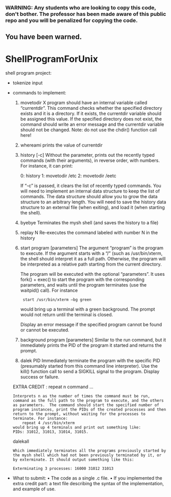 ### WARNING: Any students who are looking to copy this code, don't bother. The professor has been made aware of this public repo and you will be penalized for copying the code.

## You have been warned.

# ShellProgramForUnix

shell program project:
  - tokenize input
  - commands to implement:
    1) movetodir X
       program should have an internal variable called “currentdir”. This command checks whether the specified directory exists and it is a directory. If it exists, the currentdir variable should be assigned this value. If the specified directory does not exist, the command should write an error message and the currentdir variable should not be changed.
       Note: do not use the chdir() function call here!
    2) whereami
        prints the value of currentdir
    3) history [-c]
        Without the parameter, prints out the recently typed commands (with their arguments), in reverse order, with numbers. For instance, it can print:
 
        0: history
        1: movetodir /etc
        2: movetodir /eetc

        If “-c” is passed, it clears the list of recently typed commands. You will need to implement an internal data structure to keep the list of commands. The data structure should allow you to grow the data structure to an arbitrary length. 
        You will need to save the history data structure to an external file (when exiting), and load it (when starting the shell). 
    4) byebye
        Terminates the mysh shell (and saves the history to a file)
    5) replay N
        Re-executes the command labeled with number N in the history
    6) start program [parameters]
        The argument “program” is the program to execute. If the argument starts with a “/” (such as /usr/bin/xterm, the shell should interpret it as a full path. Otherwise, the program will be interpreted as a relative path starting from the current directory. 

        The program will be executed with the optional “parameters”. It uses fork() + exec() to start the program with the corresponding parameters, and waits until the program terminates (use the waitpid() call). 
        For instance

            start /usr/bin/xterm –bg green

        would bring up a terminal with a green background. The prompt would not return until the terminal is closed.

        Display an error message if the specified program cannot be found or cannot be executed.
    7) background program [parameters]
        Similar to the run command, but it immediately prints the PID of the program it started and returns the prompt.
    8) dalek PID
        Immediately terminate the program with the specific PID (presumably started from this command line interpreter). Use the kill() function call to send a SIGKILL signal to the program. Display success or failure.

    EXTRA CREDIT :
       repeat n command …

        Interprets n as the number of times the command must be run, command as the full path to the program to execute, and the others as parameters.  The command should start the specified number of program instances, print the PIDs of the created processes and then return to the prompt, without waiting for the processes to terminate. For instance:
            repeat 4 /usr/bin/xterm 
        would bring up 4 terminals and print out something like:
        PIDs: 31012, 31013, 31014, 31015.

       dalekall

        Which immediately terminates all the programs previously started by the mysh shell which had not been previously terminated by it, or by exterminate. It should output something like this:

        Exterminating 3 processes: 16000 31012 31013

  - What to submit:
    • The code as a single .c file.
    • If you implemented the extra credit part: a text file describing the syntax of the implementation, and example of use.

